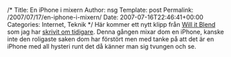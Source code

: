 /*
 Title: En iPhone i mixern
 Author: nsg
 Template: post
 Permalink: /2007/07/17/en-iphone-i-mixern/
 Date: 2007-07-16T22:46:41+00:00
 Categories: Internet, Teknik
*/
Här kommer ett nytt klipp från [Will it Blend][1] som jag har [skrivit om tidigare][2]. Denna gången mixar dom en iPhone, kanske inte den roligaste saken dom har förstört men med tanke på att det är en iPhone med all hysteri runt det då känner man sig tvungen och se.

<small></small>

 [1]: http://www.willitblend.com
 [2]: http://junkpile.se/~s/wp/?s=burkar+i+mixern